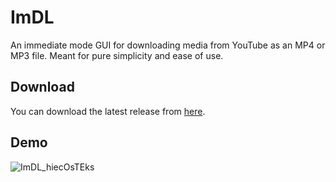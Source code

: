 # ImDL

An immediate mode GUI for downloading media from YouTube as an MP4 or MP3 file. Meant for pure simplicity and ease of use.

## Download

You can download the latest release from [here](https://github.com/BenMcAvoy/ImDL/releases/latest/download/ImDL.exe).

## Demo

![ImDL_hiecOsTEks](https://github.com/user-attachments/assets/7a3238d3-f525-4d54-9b6b-fcb61b02f908)
